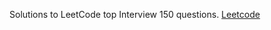 
Solutions to LeetCode top Interview 150 questions.
[Leetcode](https://leetcode.com/studyplan/top-interview-150/)
